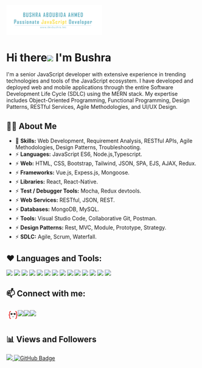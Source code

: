 <!-- Main Image -->
<a href="#"><img src="banner.png" width="50%" /></a>

<!-- Hello -->
<h1>Hi there<img src="https://raw.githubusercontent.com/MartinHeinz/MartinHeinz/master/wave.gif" width="5%"> I'm Bushra</h1>

<!-- Overview -->
I'm a senior JavaScript developer with extensive experience in trending technologies and tools of the JavaScript ecosystem. I have developed and deployed web and mobile applications through the entire Software Development Life Cycle (SDLC) using the MERN stack. My expertise includes Object-Oriented Programming, Functional Programming, Design Patterns, RESTful Services, Agile Methodologies, and UI/UX Design.
<br>

<!-- About Me -->
## 🙋‍♂️ About Me
- 🚀 **Skills:** Web Development, Requirement Analysis, RESTful APIs, Agile Methodologies, Design Patterns, Troubleshooting. 
- ⚡ **Languages:** JavaScript ES6, Node.js,Typescript.
- ⚡ **Web:** HTML, CSS, Bootstrap, Tailwind, JSON, SPA, EJS, AJAX, Redux.
- ⚡ **Frameworks:** Vue.js, Expess.js, Mongoose.
- ⚡ **Libraries:** React, React-Native.
- ⚡ **Test / Debugger Tools:** Mocha, Redux devtools.
- ⚡ **Web Services:** RESTful, JSON, REST.
- ⚡ **Databases:** MongoDB, MySQL.
- ⚡ **Tools:** Visual Studio Code, Collaborative Git, Postman.
- ⚡ **Design Patterns:** Rest, MVC, Module, Prototype, Strategy.
- ⚡ **SDLC:** Agile, Scrum, Waterfall.

<!-- Languages and Tools -->
## ❤ Languages and Tools:
<div>
<img src="https://cdn.jsdelivr.net/gh/devicons/devicon/icons/html5/html5-original.svg" width="48px" />
<img src="https://cdn.jsdelivr.net/gh/devicons/devicon/icons/css3/css3-original.svg" width="48px" />
<img src="https://cdn.jsdelivr.net/gh/devicons/devicon/icons/javascript/javascript-original.svg" width="48px" />
<img src="https://cdn.jsdelivr.net/gh/devicons/devicon/icons/bootstrap/bootstrap-original.svg" width="48px" />
<img src="https://cdn.jsdelivr.net/gh/devicons/devicon/icons/tailwindcss/tailwindcss-plain.svg" width="48px" />
<img src="https://cdn.jsdelivr.net/gh/devicons/devicon/icons/vuejs/vuejs-original.svg" width="48px" />
<img src="https://cdn.jsdelivr.net/gh/devicons/devicon/icons/react/react-original.svg" width="48px" />
<img src="https://cdn.jsdelivr.net/gh/devicons/devicon/icons/express/express-original.svg" width="48px" />          
<img src="https://cdn.jsdelivr.net/gh/devicons/devicon/icons/nodejs/nodejs-original.svg" width="48px" />
<img src="https://cdn.jsdelivr.net/gh/devicons/devicon/icons/mongodb/mongodb-original.svg" width="48px" />
<img src="https://cdn.jsdelivr.net/gh/devicons/devicon/icons/mysql/mysql-original.svg" width="48px" />
<img src="https://cdn.jsdelivr.net/gh/devicons/devicon/icons/firebase/firebase-plain.svg" width="48px" />
<img src="https://cdn.jsdelivr.net/gh/devicons/devicon/icons/git/git-original.svg" width="48px" />
<img src="https://cdn.jsdelivr.net/gh/devicons/devicon/icons/github/github-original.svg" width="48px" />
</div>

<!-- Contact Me -->
## 📫 Connect with me:
<div style="display: flex;padding: 5px">
<a href="https://dev-bushra.github.io/bushra-portfolio/"><img src="https://raw.githubusercontent.com/dev-bushra/bushra-portfolio/main/images/favicon.png" width="25px"  /></a>
<a href="https://www.linkedin.com/in/dev-bushra/"><img src="https://cdn.jsdelivr.net/gh/devicons/devicon/icons/linkedin/linkedin-original.svg" width="25px" /></a>
<a href="https://www.instagram.com/dev.bushra/"><img src="https://upload.wikimedia.org/wikipedia/commons/a/a5/Instagram_icon.png" width="25px" /></a>
<a href="https://twitter.com/Bushrattv"><img src="https://cdn.jsdelivr.net/gh/devicons/devicon/icons/twitter/twitter-original.svg" width="25px" /></a>
</div>


          

## 📊 Views and Followers
<a href="https://github.com/Meghna-DAS/github-profile-views-counter">
          <img src="https://komarev.com/ghpvc/?username=dev-bushra">
</a>
<a href="https://github.com/dev-bushra?tab=followers">
          <img src="https://img.shields.io/github/followers/dev-bushra?label=Followers&style=social" alt="GitHub Badge" />
</a>
